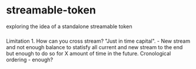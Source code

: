 # streamable-token
exploring the idea of a standalone streamable token


###

Limitation 1. 
How can you cross stream? 
"Just in time capital". - New stream and not enough balance to statisfy all current and new stream to the end but enough to do so for X amount of time in the future.
Cronological ordering - enough?
